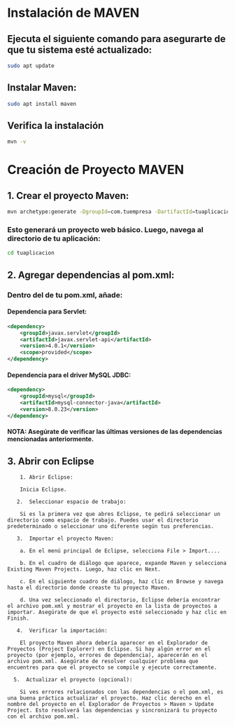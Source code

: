 # Instalación de MAVEN

## Ejecuta el siguiente comando para asegurarte de que tu sistema esté actualizado:

```bash
sudo apt update
```
## Instalar Maven:

```bash
sudo apt install maven
```

## Verifica la instalación

```bash
mvn -v
```
# Creación de Proyecto MAVEN
## 1. Crear el proyecto Maven:
```bash
mvn archetype:generate -DgroupId=com.tuempresa -DartifactId=tuaplicacion -DarchetypeArtifactId=maven-archetype-webapp -DinteractiveMode=false
```
### Esto generará un proyecto web básico. Luego, navega al directorio de tu aplicación:
```bash
cd tuaplicacion
```
## 2. Agregar dependencias al pom.xml:
### Dentro del <dependencies> de tu pom.xml, añade:
####  Dependencia para Servlet:
```xml
<dependency>
    <groupId>javax.servlet</groupId>
    <artifactId>javax.servlet-api</artifactId>
    <version>4.0.1</version>
    <scope>provided</scope>
</dependency>

```
####     Dependencia para el driver MySQL JDBC:
```xml
<dependency>
    <groupId>mysql</groupId>
    <artifactId>mysql-connector-java</artifactId>
    <version>8.0.23</version>
</dependency>
```

#### NOTA: Asegúrate de verificar las últimas versiones de las dependencias mencionadas anteriormente.
## 3. Abrir con Eclipse
```
    1. Abrir Eclipse:

    Inicia Eclipse.

   2.  Seleccionar espacio de trabajo:

    Si es la primera vez que abres Eclipse, te pedirá seleccionar un directorio como espacio de trabajo. Puedes usar el directorio predeterminado o seleccionar uno diferente según tus preferencias.

   3.  Importar el proyecto Maven:

    a. En el menú principal de Eclipse, selecciona File > Import....

    b. En el cuadro de diálogo que aparece, expande Maven y selecciona Existing Maven Projects. Luego, haz clic en Next.

    c. En el siguiente cuadro de diálogo, haz clic en Browse y navega hasta el directorio donde creaste tu proyecto Maven.

    d. Una vez seleccionado el directorio, Eclipse debería encontrar el archivo pom.xml y mostrar el proyecto en la lista de proyectos a importar. Asegúrate de que el proyecto esté seleccionado y haz clic en Finish.

   4.  Verificar la importación:

    El proyecto Maven ahora debería aparecer en el Explorador de Proyectos (Project Explorer) en Eclipse. Si hay algún error en el proyecto (por ejemplo, errores de dependencia), aparecerán en el archivo pom.xml. Asegúrate de resolver cualquier problema que encuentres para que el proyecto se compile y ejecute correctamente.

  5.  Actualizar el proyecto (opcional):

    Si ves errores relacionados con las dependencias o el pom.xml, es una buena práctica actualizar el proyecto. Haz clic derecho en el nombre del proyecto en el Explorador de Proyectos > Maven > Update Project. Esto resolverá las dependencias y sincronizará tu proyecto con el archivo pom.xml.
```
